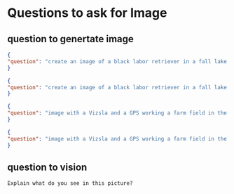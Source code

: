 # Questions to ask for Image
## question to genertate image
````json lines
{
"question": "create an image of a black labor retriever in a fall lake retrieving a duck"
}
````

````json lines
{
"question": "create an image of a black labor retriever in a fall lake retrieving a duck, the lake should have some fog, a small boat in the distance and the sun rising"
}
````

````json lines
{
"question": "image with a Vizsla and a GPS working a farm field in the fall searching for pheasant"
}
````

````json lines
{
"question": "image with a Vizsla and a GPS working a farm field in the fall searching for pheasant, make image like cartoon"
}
````
## question to vision
`Explain what do you see in this picture?`